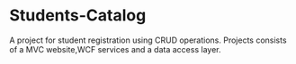 # Students-Catalog

A project for student registration using CRUD operations. Projects consists of a MVC website,WCF services and a data access layer.

